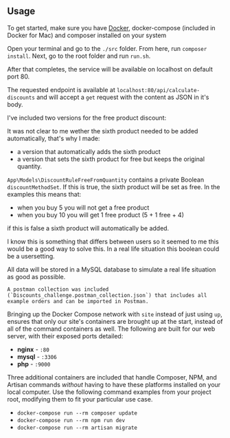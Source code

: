 ## Usage

To get started, make sure you have [Docker](https://docs.docker.com/docker-for-mac/install/), docker-compose (included in Docker for Mac) and composer installed on your system

Open your terminal and go to the `./src` folder. From here, run `composer install`.
Next, go to the root folder and run `run.sh`.

After that completes, the service will be available on localhost on default port 80.

The requested endpoint is available at `localhost:80/api/calculate-discounts` and will accept a `get` request with the content as JSON in it's body.

I've included two versions for the free product discount:

It was not clear to me wether the sixth product needed to be added automatically, that's why I made:
- a version that automatically adds the sixth product
- a version that sets the sixth product for free but keeps the original quantity.

`App\Models\DiscountRuleFreeFromQuantity` contains a private Boolean `discountMethodSet`. If this is true, the sixth product will be set as free.
In the examples this means that:

- when you buy 5 you will not get a free product
- when you buy 10 you will get 1 free product (5 + 1 free + 4)

if this is false a sixth product will automatically be added.

I know this is something that differs between users so it seemed to me this would be a good way to solve this. In a real life situation this boolean could be a usersetting.

All data will be stored in a MySQL database to simulate a real life situation as good as possible.

`` A postman collection was included (`Discounts_challenge.postman_collection.json`) that includes all example orders and can be imported in Postman. ``

Bringing up the Docker Compose network with `site` instead of just using `up`, ensures that only our site's containers are brought up at the start, instead of all of the command containers as well. The following are built for our web server, with their exposed ports detailed:

- **nginx** - `:80`
- **mysql** - `:3306`
- **php** - `:9000`

Three additional containers are included that handle Composer, NPM, and Artisan commands _without_ having to have these platforms installed on your local computer. Use the following command examples from your project root, modifying them to fit your particular use case.

- `docker-compose run --rm composer update`
- `docker-compose run --rm npm run dev`
- `docker-compose run --rm artisan migrate`
